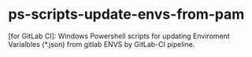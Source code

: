 # ps-scripts-update-envs-from-pam
[for GitLab CI]: Windows Powershell scripts for updating Enviroment Varialbles (*.json) from gitlab ENVS by GitLab-CI pipeline.

